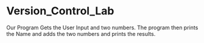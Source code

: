 # Version_Control_Lab
Our Program Gets the User Input and two numbers. The program then prints the Name and adds the two numbers and prints the results.
